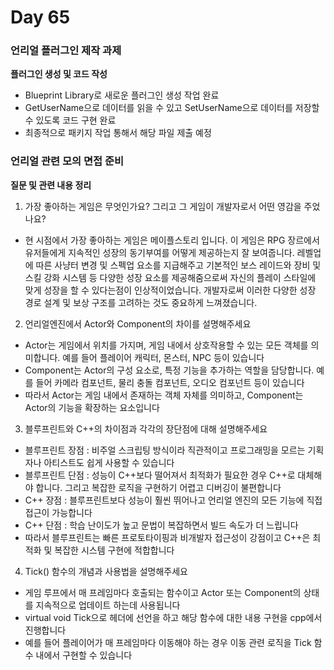 # Day 65

### 언리얼 플러그인 제작 과제

**플러그인 생성 및 코드 작성**

- Blueprint Library로 새로운 플러그인 생성 작업 완료
- GetUserName으로 데이터를 읽을 수 있고 SetUserName으로 데이터를 저장할 수 있도록 코드 구현 완료
- 최종적으로 패키지 작업 통해서 해당 파일 제출 예정

### 언리얼 관련 모의 면접 준비

**질문 및 관련 내용 정리**

1. 가장 좋아하는 게임은 무엇인가요? 그리고 그 게임이 개발자로서 어떤 영감을 주었나요?
- 현 시점에서 가장 좋아하는 게임은 메이플스토리 입니다. 이 게임은 RPG 장르에서 유저들에게 지속적인 성장의 동기부여를 어떻게 제공하는지 잘 보여줍니다.
레벨업에 따른 사냥터 변경 및 스펙업 요소를 지급해주고 기본적인 보스 레이드와 장비 및 스킬 강화 시스템 등 다양한 성장 요소를 제공해줌으로써
자신의 플레이 스타일에 맞게 성장을 할 수 있다는점이 인상적이었습니다. 
개발자로써 이러한 다양한 성장 경로 설계 및 보상 구조를 고려하는 것도 중요하게 느껴졌습니다.

2. 언리얼엔진에서 Actor와 Component의 차이를 설명해주세요
- Actor는 게임에서 위치를 가지며, 게임 내에서 상호작용할 수 있는 모든 객체를 의미합니다. 예를 들어 플레이어 캐릭터, 몬스터, NPC 등이 있습니다
- Component는 Actor의 구성 요소로, 특정 기능을 추가하는 역할을 담당합니다. 예를 들어 카메라 컴포넌트, 물리 충돌 컴포넌트, 오디오 컴포넌트 등이 있습니다
- 따라서 Actor는 게임 내에서 존재하는 객체 자체를 의미하고, Component는 Actor의 기능을 확장하는 요소입니다  

3. 블루프린트와 C++의 차이점과 각각의 장단점에 대해 설명해주세요
- 블루프린트 장점 : 비주얼 스크립팅 방식이라 직관적이고 프로그래밍을 모르는 기획자나 아티스트도 쉽게 사용할 수 있습니다
- 블루프린트 단점 : 성능이 C++보다 떨어져서 최적화가 필요한 경우 C++로 대체해야 합니다. 그리고 복잡한 로직을 구현하기 어렵고 디버깅이 불편합니다
- C++ 장점 : 블루프린트보다 성능이 훨씬 뛰어나고 언리얼 엔진의 모든 기능에 직접 접근이 가능합니다
- C++ 단점 : 학습 난이도가 높고 문법이 복잡하면서 빌드 속도가 더 느립니다
- 따라서 블루프린트는 빠른 프로토타이핑과 비개발자 접근성이 강점이고 C++은 최적화 및 복잡한 시스템 구현에 적합합니다  

4. Tick() 함수의 개념과 사용법을 설명해주세요
- 게임 루프에서 매 프레임마다 호출되는 함수이고 Actor 또는 Component의 상태를 지속적으로 업데이트 하는데 사용됩니다
- virtual void Tick으로 헤더에 선언을 하고 해당 함수에 대한 내용 구현을 cpp에서 진행합니다
- 예를 들어 플레이어가 매 프레임마다 이동해야 하는 경우 이동 관련 로직을 Tick 함수 내에서 구현할 수 있습니다
